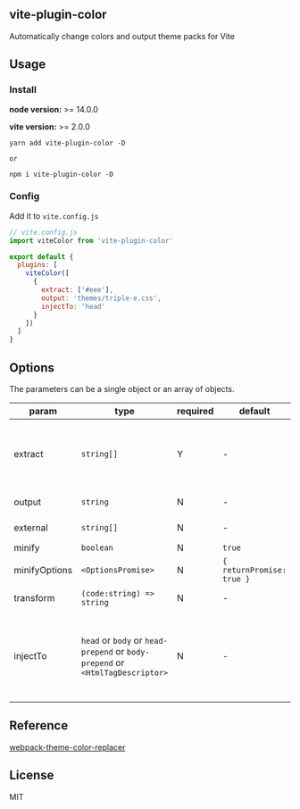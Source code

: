 <h2 align="left">vite-plugin-color</h2>

<p align="left">Automatically change colors and output theme packs for Vite</p>

## Usage

### Install

**node version:** >= 14.0.0

**vite version:** >= 2.0.0

```
yarn add vite-plugin-color -D

or

npm i vite-plugin-color -D
```

### Config

Add it to `vite.config.js`
```javascript
// vite.config.js
import viteColor from 'vite-plugin-color'

export default {
  plugins: [
    viteColor([
      {
        extract: ['#eee'],
        output: 'themes/triple-e.css',
        injectTo: 'head'
      }
    ])
  ]
}
```

## Options

The parameters can be a single object or an array of objects.

| param | type | required | default | desc |
| --- | --- | --- | --- | --- |
| extract | `string[]` | Y | - | The color value that needs to be extracted. Inline styles or styled are not supported at this time. |
| output | `string` | N | - | The file output path |
| external | `string[]` | N | - | External css file links like 'cdn' |
| minify | `boolean` | N | `true` | Whether to minify |
| minifyOptions | `<OptionsPromise>` | N | `{ returnPromise: true }` | Minify options，follow `clean-css` |
| transform | `(code:string) => string` | N | - | The handler of the matching content |
| injectTo | `head` or `body` or `head-prepend` or `body-prepend` or `<HtmlTagDescriptor>` | N | - | Production environment auto-injects loaded css, supports customization, follows `vite HtmlTagDescriptor` |

## Reference

[webpack-theme-color-replacer](https://github.com/hzsrc/webpack-theme-color-replacer)

## License

MIT
